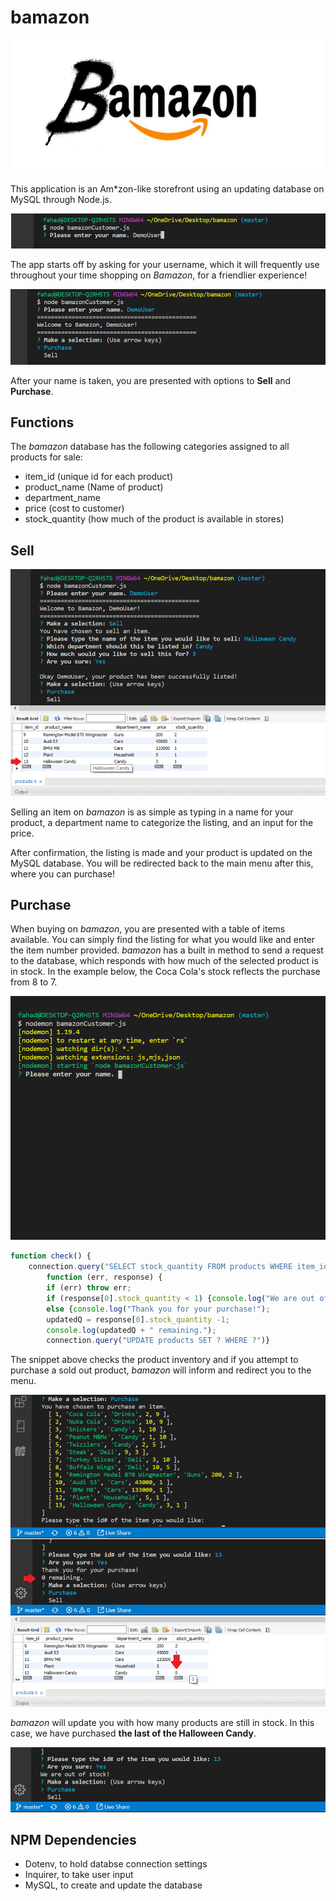 # bamazon

![title](./data/img/logo.png)

This application is an Am*zon-like storefront using an updating database on MySQL through Node.js. 

![intro](./data/img/1_intro.png)

The app starts off by asking for your username, which it will frequently use throughout your time shopping on *Bamazon*, for a friendlier experience!

![menu](./data/img/2_menu.png)

After your name is taken, you are presented with options to **Sell** and **Purchase**.

## Functions

The *bamazon* database has the following categories assigned to all products for sale:
* item_id (unique id for each product)
* product_name (Name of product)
* department_name
* price (cost to customer)
* stock_quantity (how much of the product is available in stores)

## Sell

![list](./data/img/3_list.png)

Selling an item on *bamazon* is as simple as typing in a name for your product, a department name to categorize the listing, and an input for the price.

After confirmation, the listing is made and your product is updated on the MySQL database. You will be redirected back to the main menu after this, where you can purchase!

## Purchase

When buying on *bamazon*, you are presented with a table of items available. You can simply find the listing for what you would like and enter the item number provided. *bamazon* has a built in method to send a request to the database, which responds with how much of the selected product is in stock. In the example below, the Coca Cola's stock reflects the purchase from 8 to 7.

![buy](./data/img/purchase.gif)

```javascript
function check() {
    connection.query("SELECT stock_quantity FROM products WHERE item_id=" + res.item_id,
        function (err, response) {
        if (err) throw err;
        if (response[0].stock_quantity < 1) {console.log("We are out of stock!");}
        else {console.log("Thank you for your purchase!");
        updatedQ = response[0].stock_quantity -1;
        console.log(updatedQ + " remaining.");
        connection.query("UPDATE products SET ? WHERE ?")}                         
```
The snippet above checks the product inventory and if you attempt to purchase a sold out product, *bamazon* will inform and redirect you to the menu.

![buy](./data/img/4_buy.png)

*bamazon* will update you with how many products are still in stock. In this case, we have purchased **the last of the Halloween Candy**.

![soldout](./data/img/5_soldout.png)

## NPM Dependencies
* Dotenv, to hold databse connection settings
* Inquirer, to take user input
* MySQL, to create and update the database
